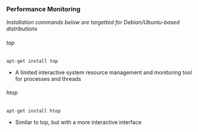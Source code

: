 ### Performance Monitoring
_Installation commands below are targetted for Debian/Ubuntu-based distributions_

###### top
```apt-get install top```
- A limited interactive system resource management and monitoring tool for processes and threads

###### htop
```apt-get install htop```
- Similar to top, but with a more interactive interface
